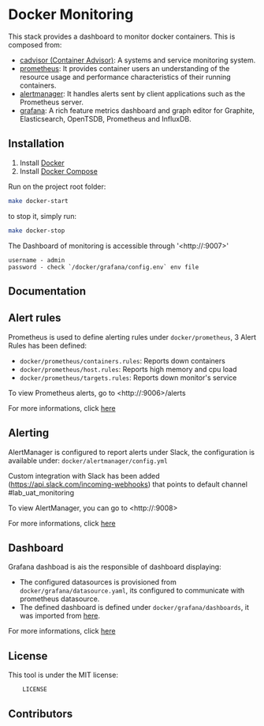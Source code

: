 Docker Monitoring
=================

This stack provides a dashboard to monitor docker containers. This is composed from:

- [cadvisor (Container Advisor)][0]: A systems and service monitoring system.
- [prometheus][1]: It provides container users an understanding of the resource usage and performance characteristics of their running containers.
- [alertmanager][2]: It handles alerts sent by client applications such as the Prometheus server.
- [grafana][3]: A rich feature metrics dashboard and graph editor for Graphite, Elasticsearch, OpenTSDB, Prometheus and InfluxDB.

Installation
------------

1. Install [Docker](https://docs.docker.com/engine/installation/linux/docker-ce/ubuntu/)
2. Install [Docker Compose](https://docs.docker.com/engine/installation/linux/docker-ce/ubuntu/)

Run on the project root folder:

```bash
make docker-start
```

to stop it, simply run:

```bash
make docker-stop
```

The Dashboard of monitoring is accessible through '<http://<Host IP>:9007>'

    username - admin
    password - check `/docker/grafana/config.env` env file

Documentation
-------------

## Alert rules

Prometheus is used to define alerting rules under `docker/prometheus`, 3 Alert Rules has been defined:

- `docker/prometheus/containers.rules`: Reports down containers
- `docker/prometheus/host.rules`: Reports high memory and cpu load
- `docker/prometheus/targets.rules`: Reports down monitor's service

To view Prometheus alerts, go to <http://<Host IP>:9006>/alerts

For more informations, click [here][7]

## Alerting

AlertManager is configured to report alerts under Slack, the configuration is available under: `docker/alertmanager/config.yml`

Custom integration with Slack has been added (https://api.slack.com/incoming-webhooks) that points to default channel #lab_uat_monitoring

To view AlertManager, you can go to <http://<Host IP>:9008>

For more informations, click [here][6]

## Dashboard

Grafana dashboad is ais the responsible of dashboard displaying:

- The configured datasources is provisioned from `docker/grafana/datasource.yaml`, its configured to communicate with prometheus datasource.
- The defined dashboard is defined under `docker/grafana/dashboards`, it was imported from [here][4].

For more informations, click [here][5]

License
-------

This tool is under the MIT license:

```
    LICENSE
```

Contributors
------------


[0]: https://github.com/google/cadvisor
[1]: https://github.com/prometheus/prometheus
[2]: https://github.com/prometheus/alertmanager
[3]: https://github.com/grafana/grafana
[4]: https://grafana.com/dashboards/193
[5]: https://grafana.com/docs/administration/provisioning/
[6]: https://prometheus.io/docs/alerting/configuration/
[7]: https://prometheus.io/docs/prometheus/latest/configuration/alerting_rules/